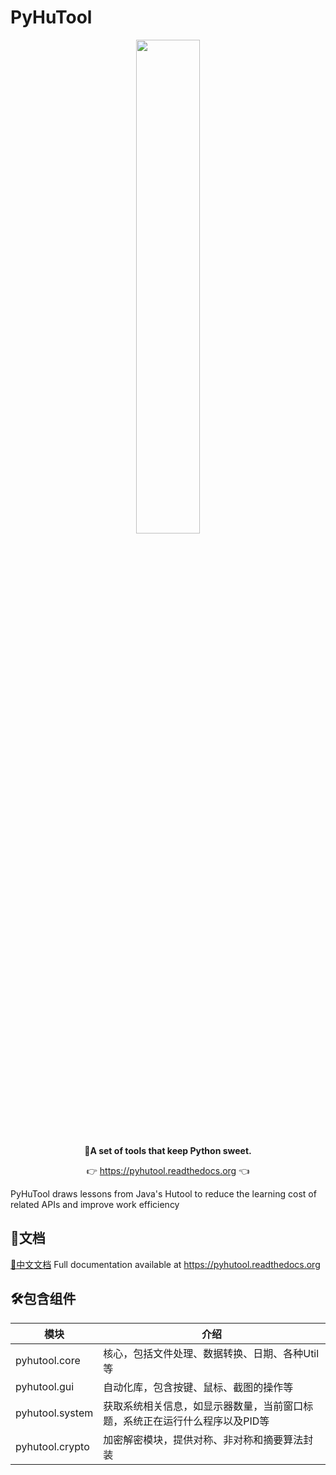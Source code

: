 # PyHuTool
<p align="center">
	<a href="https://pyhutool.readthedocs.org"><img src="https://www.xujiantao.com/images/pyhutool-logo.png" width="45%"></a>
</p>
<p align="center">
	<strong>🍬A set of tools that keep Python sweet.</strong>
</p>
<p align="center">
	👉 <a href="https://pyhutool.readthedocs.org">https://pyhutool.readthedocs.org</a> 👈
</p>


PyHuTool draws lessons from Java's Hutool to reduce the learning cost of related APIs and improve work efficiency

## 📝文档 
[📘中文文档](https://pyhutool.readthedocs.org)
Full documentation available at https://pyhutool.readthedocs.org


## 🛠️包含组件
| 模块                | 介绍                                      |
| -------------------|-----------------------------------------|
| pyhutool.core        | 核心，包括文件处理、数据转换、日期、各种Util等               |
| pyhutool.gui         | 自动化库，包含按键、鼠标、截图的操作等                     |
| pyhutool.system         | 获取系统相关信息，如显示器数量，当前窗口标题，系统正在运行什么程序以及PID等 |
| pyhutool.crypto         | 加密解密模块，提供对称、非对称和摘要算法封装 |

